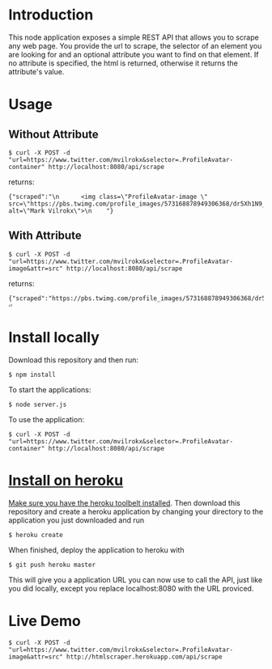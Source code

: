 # Introduction
This node application exposes a simple REST API that allows you to scrape any web page.  You provide the url to scrape, the selector of an element you are looking for and an optional attribute you want to find on that element.  If no attribute is specified, the html is returned, otherwise it returns the attribute's value.

# Usage
## Without Attribute
    $ curl -X POST -d "url=https://www.twitter.com/mvilrokx&selector=.ProfileAvatar-container" http://localhost:8080/api/scrape
returns:

    {"scraped":"\n      <img class=\"ProfileAvatar-image \" src=\"https://pbs.twimg.com/profile_images/573168878949306368/dr5Xh1N9_400x400.jpeg\" alt=\"Mark Vilrokx\">\n    "}
## With Attribute
    $ curl -X POST -d "url=https://www.twitter.com/mvilrokx&selector=.ProfileAvatar-image&attr=src" http://localhost:8080/api/scrape
returns:

    {"scraped":"https://pbs.twimg.com/profile_images/573168878949306368/dr5Xh1N9_400x400.jpeg"}⏎

# Install locally
Download this repository and then run:

    $ npm install

To start the applications:

    $ node server.js

To use the application:

    $ curl -X POST -d "url=https://www.twitter.com/mvilrokx&selector=.ProfileAvatar-container" http://localhost:8080/api/scrape

# [Install on heroku](https://devcenter.heroku.com/articles/getting-started-with-nodejs#set-up)
[Make sure you have the heroku toolbelt installed](https://devcenter.heroku.com/articles/getting-started-with-nodejs#set-up).  Then download this repository and create a heroku application by changing your directory to the application you just downloaded and run
    
    $ heroku create

When finished, deploy the application to heroku with

    $ git push heroku master

This will give you a application URL you can now use to call the API, just like you did locally, except you replace localhost:8080 with the URL proviced.

# Live Demo

    $ curl -X POST -d "url=https://www.twitter.com/mvilrokx&selector=.ProfileAvatar-image&attr=src" http://htmlscraper.herokuapp.com/api/scrape

